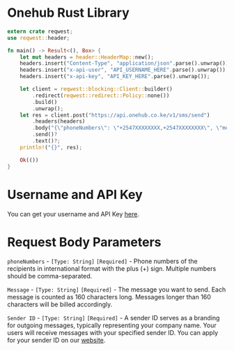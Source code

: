 # Onehub Rust Library
```Rust
extern crate reqwest;
use reqwest::header;

fn main() -> Result<(), Box> {
    let mut headers = header::HeaderMap::new();
    headers.insert("Content-Type", "application/json".parse().unwrap());
    headers.insert("x-api-user", "API_USERNAME_HERE".parse().unwrap());
    headers.insert("x-api-key", "API_KEY_HERE".parse().unwrap());

    let client = reqwest::blocking::Client::builder()
        .redirect(reqwest::redirect::Policy::none())
        .build()
        .unwrap();
    let res = client.post("https://api.onehub.co.ke/v1/sms/send")
        .headers(headers)
        .body("{\"phoneNumbers\": \"+2547XXXXXXXX,+2547XXXXXXXX\", \"message\": \"Hello Api!\",\"senderId\":\"Onehub\"}")
        .send()?
        .text()?;
    println!("{}", res);

    Ok(())
}
```
# Username and API Key
You can get your username and API Key [here](https://dashboard.onehub.co.ke/account/0/user/signup).
# Request Body Parameters
`phoneNumbers` - `[Type: String]` `[Required]` - Phone numbers of the recipients in international format with the plus (+) sign. Multiple numbers should be comma-separated.

`Message` - `[Type: String]` `[Required]` - The message you want to send. Each message is counted as 160 characters long. Messages longer than 160 characters will be billed accordingly.

`Sender ID` - `[Type: String]` `[Required]` - A sender ID serves as a branding for outgoing messages, typically representing your company name. Your users will receive messages with your specified sender ID. You can apply for your sender ID on our [website](https://onehub.co.ke/).
